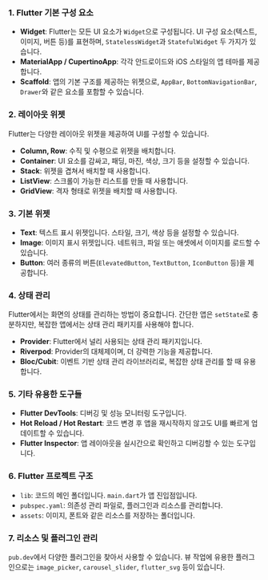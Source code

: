 ### 1. **Flutter 기본 구성 요소**

- **Widget**: Flutter는 모든 UI 요소가 `Widget`으로 구성됩니다. UI 구성 요소(텍스트, 이미지, 버튼 등)를 표현하며, `StatelessWidget`과 `StatefulWidget` 두 가지가 있습니다.
- **MaterialApp / CupertinoApp**: 각각 안드로이드와 iOS 스타일의 앱 테마를 제공합니다.
- **Scaffold**: 앱의 기본 구조를 제공하는 위젯으로, `AppBar`, `BottomNavigationBar`, `Drawer`와 같은 요소를 포함할 수 있습니다.

### 2. **레이아웃 위젯**

Flutter는 다양한 레이아웃 위젯을 제공하여 UI를 구성할 수 있습니다.

- **Column, Row**: 수직 및 수평으로 위젯을 배치합니다.
- **Container**: UI 요소를 감싸고, 패딩, 마진, 색상, 크기 등을 설정할 수 있습니다.
- **Stack**: 위젯을 겹쳐서 배치할 때 사용합니다.
- **ListView**: 스크롤이 가능한 리스트를 만들 때 사용합니다.
- **GridView**: 격자 형태로 위젯을 배치할 때 사용합니다.

### 3. **기본 위젯**

- **Text**: 텍스트 표시 위젯입니다. 스타일, 크기, 색상 등을 설정할 수 있습니다.
- **Image**: 이미지 표시 위젯입니다. 네트워크, 파일 또는 애셋에서 이미지를 로드할 수 있습니다.
- **Button**: 여러 종류의 버튼(`ElevatedButton`, `TextButton`, `IconButton` 등)을 제공합니다.


### 4. **상태 관리**

Flutter에서는 화면의 상태를 관리하는 방법이 중요합니다. 간단한 앱은 `setState`로 충분하지만, 복잡한 앱에서는 상태 관리 패키지를 사용해야 합니다.

- **Provider**: Flutter에서 널리 사용되는 상태 관리 패키지입니다.
- **Riverpod**: Provider의 대체제이며, 더 강력한 기능을 제공합니다.
- **Bloc/Cubit**: 이벤트 기반 상태 관리 라이브러리로, 복잡한 상태 관리를 할 때 유용합니다.

### 5. **기타 유용한 도구들**

- **Flutter DevTools**: 디버깅 및 성능 모니터링 도구입니다.
- **Hot Reload / Hot Restart**: 코드 변경 후 앱을 재시작하지 않고도 UI를 빠르게 업데이트할 수 있습니다.
- **Flutter Inspector**: 앱 레이아웃을 실시간으로 확인하고 디버깅할 수 있는 도구입니다.

### 6. **Flutter 프로젝트 구조**

- `lib`: 코드의 메인 폴더입니다. `main.dart`가 앱 진입점입니다.
- `pubspec.yaml`: 의존성 관리 파일로, 플러그인과 리소스를 관리합니다.
- `assets`: 이미지, 폰트와 같은 리소스를 저장하는 폴더입니다.

### 7. **리소스 및 플러그인 관리**

`pub.dev`에서 다양한 플러그인을 찾아서 사용할 수 있습니다. 뷰 작업에 유용한 플러그인으로는 `image_picker`, `carousel_slider`, `flutter_svg` 등이 있습니다.
